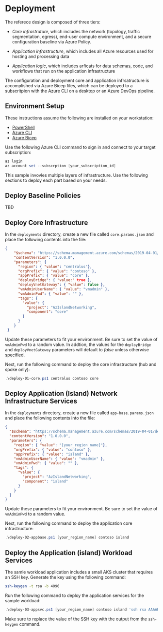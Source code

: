 # Deployment

The referece design is composed of three tiers:

* *Core infrastruture*, which includes the network (topology, traffic segmentation, egress), end-user compute environment, and a secure configuration baseline via Azure Policy.

* *Application infrastructure*, which includes all Azure resources used for hosting and processing data

* *Application logic*, which includes arficats for data schemas, code, and workflows that run on the application infrastructure

The configuration and deployment core and application infrsatructure is accomplished via Azure Bicep files, which can be deployed to a subscritpion with the Azure CLI on a desktop or an Azure DevOps pipeline.

## Environment Setup

These instructions assume the following are installed on your workstation:

* [PowerShell](https://learn.microsoft.com/en-us/powershell/scripting/install/installing-powershell?view=powershell-7.3)
* [Azure CLI](https://learn.microsoft.com/en-us/cli/azure/install-azure-cli)
* [Azure Bicep](https://learn.microsoft.com/en-us/azure/azure-resource-manager/bicep/bicep-cli#install)

Use the following Azure CLI command to sign in and connect to your target subscription:

```powershell
az login
az account set --subscrption [your_subscription_id]
```

This sample invovles multiple layers of infrastructure. Use the following sections to deploy each part based on your needs.

## Deploy Baseline Policies

TBD

## Deploy Core Infrastructure

In the `deployments` directory, create a new file called `core.params.json` and place the following contents into the file:

```json
{
    "$schema": "https://schema.management.azure.com/schemas/2019-04-01/deploymentParameters.json#",
    "contentVersion": "1.0.0.0",
    "parameters": {
      "region": { "value": "centralus"},
      "orgPrefix": { "value": "contoso" },
      "appPrefix": { "value": "core" },
      "deployBridge": { "value:" true },
      "deployVnetGateway": { "value": false },
      "vmAdminUserName": { "value": "vmadmin" },
      "vmAdminPwd": { "value": "" },
      "tags": {
        "value": {
          "project": "AzIslandNetworking",
          "component": "core"
        }
      }
    }
 }
```

Update these parameters to fit your environment. Be sure to set the value of `vmAdminPwd` to a random value. In addtion, the values for the `deployBridge` and `deployVnetGateway` parameters will default to *false* unless otherwise specified.

Next, run the following command to deploy the core infrastructure (hub and spoke only):

```powershell
.\deploy-01-core.ps1 centralus contoso core
```

## Deploy Application (Island) Network Infrastructure Services

In the `deployments` directory, create a new file called `app-base.params.json` and place the following contents into the file:

```json
{
  "$schema": "https://schema.management.azure.com/schemas/2019-04-01/deploymentParameters.json#",
  "contentVersion": "1.0.0.0",
  "parameters": {
    "region": { "value": "[your_region_name]"},
    "orgPrefix": { "value": "contoso" },
    "appPrefix": { "value": "island" },
    "vmAdminUserName": { "value": "vmadmin" },
    "vmAdminPwd": { "value": "" },
    "tags": {
      "value": {
        "project": "AzIslandNetworking",
        "component": "island"
      }
    }
  }
}
```

Update these parameters to fit your environment. Be sure to set the value of `vmAdminPwd` to a random value.

Next, run the following command to deploy the application core infrastructure:

```powershell
.\deploy-02-appbase.ps1 [your_region_name] contoso island
```

## Deploy the Application (island) Workload Services

The samle workload application includes a small AKS cluster that requires an SSH key. Generate the key using the following command:

```bash
ssh-keygen -t rsa -b 4096
```



Run the following command to deploy the application services for the sample workload:

```powershell
.\deploy-03-appsvc.ps1 [your_region_name] contoso island 'ssh rsa AAAAB3NzaC1yc ...'
```

Make sure to replace the value of the SSH key with the output from the `ssh-keygen` command.